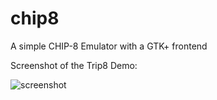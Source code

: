 # chip8
A simple CHIP-8 Emulator with a GTK+ frontend

Screenshot of the Trip8 Demo:

![screenshot](http://i.imgur.com/EWHY43C.png)
